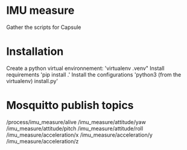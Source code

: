 # IMU measure
Gather the scripts for Capsule

# Installation
Create a python virtual environnement: 'virtualenv .venv"
Install requirements 'pip install .'
Install the configurations 'python3 (from the virtualenv) install.py'

# Mosquitto publish topics
/process/imu_measure/alive
/imu_measure/attitude/yaw
/imu_measure/attitude/pitch
/imu_measure/attitude/roll
/imu_measure/acceleration/x
/imu_measure/acceleration/y
/imu_measure/acceleration/z